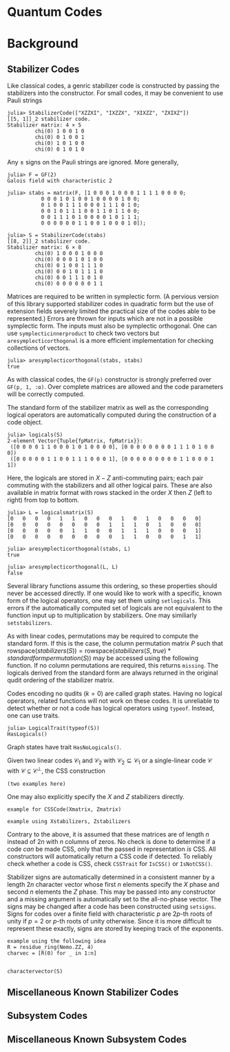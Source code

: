 # Quantum Codes

# Background

## Stabilizer Codes
Like classical codes, a genric stabilizer code is constructed by passing the stabilizers into the constructor. For small codes, it may be convenient to use Pauli strings
```
julia> StabilizerCode(["XZZXI", "IXZZX", "XIXZZ", "ZXIXZ"])
[[5, 1]]_2 stabilizer code.
Stabilizer matrix: 4 × 5
         chi(0) 1 0 0 1 0
         chi(0) 0 1 0 0 1
         chi(0) 1 0 1 0 0
         chi(0) 0 1 0 1 0
```
Any $\pm$ signs on the Pauli strings are ignored. More generally,
```
julia> F = GF(2)
Galois field with characteristic 2

julia> stabs = matrix(F, [1 0 0 0 1 0 0 0 1 1 1 1 0 0 0 0;
           0 0 0 1 0 1 0 0 1 0 0 0 0 1 0 0;
           0 1 0 0 1 1 1 0 0 0 1 1 1 0 1 0;
           0 0 1 0 1 1 1 0 0 1 1 0 1 1 0 0;
           0 0 1 1 1 0 1 0 0 0 0 1 0 1 1 1;
           0 0 0 0 0 0 1 1 0 0 1 0 0 0 1 0]);

julia> S = StabilizerCode(stabs)
[[8, 2]]_2 stabilizer code.
Stabilizer matrix: 6 × 8
         chi(0) 1 0 0 0 1 0 0 0
         chi(0) 0 0 0 1 0 1 0 0
         chi(0) 0 1 0 0 1 1 1 0
         chi(0) 0 0 1 0 1 1 1 0
         chi(0) 0 0 1 1 1 0 1 0
         chi(0) 0 0 0 0 0 0 1 1
```
Matrices are required to be written in symplectic form. (A pervious version of this library supported stabilizer codes in quadratic form but the use of extension fields severely limited the practical size of the codes able to be represented.) Errors are thrown for inputs which are not in a possible symplectic form. The inputs must also be symplectic orthogonal. One can use ``symplecticinnerproduct`` to check two vectors but ``aresymplecticorthogonal`` is a more efficient implementation for checking collections of vectors.
```
julia> aresymplecticorthogonal(stabs, stabs)
true
```
As with classical codes, the ``GF(p)`` constructor is strongly preferred over ``GF(p, 1, :α)``. Over complete matrices are allowed and the code parameters will be correctly computed.

The standard form of the stabilizer matrix as well as the corresponding logical operators are automatically computed during the construction of a code object.
```
julia> logicals(S)
2-element Vector{Tuple{fpMatrix, fpMatrix}}:
 ([0 0 0 0 1 1 0 0 0 1 0 1 0 0 0 0], [0 0 0 0 0 0 0 0 1 1 1 0 1 0 0 0])
 ([0 0 0 0 0 1 1 0 0 1 1 1 0 0 0 1], [0 0 0 0 0 0 0 0 0 1 1 0 0 0 1 1])
```
Here, the logicals are stored in $X-Z$ anti-commuting pairs; each pair commuting with the stabilizers and all other logical pairs. These are also available in matrix format with rows stacked in the order $X$ then $Z$ (left to right) from top to bottom.
```
julia> L = logicalsmatrix(S)
[0   0   0   0   1   1   0   0   0   1   0   1   0   0   0   0]
[0   0   0   0   0   0   0   0   1   1   1   0   1   0   0   0]
[0   0   0   0   0   1   1   0   0   1   1   1   0   0   0   1]
[0   0   0   0   0   0   0   0   0   1   1   0   0   0   1   1]

julia> aresymplecticorthogonal(stabs, L)
true

julia> aresymplecticorthogonal(L, L)
false
```
Several library functions assume this ordering, so these properties should never be accessed directly. If one would like to work with a specific, known form of the logical operators, one may set them using `setlogicals`. This errors if the automatically computed set of logicals are not equivalent to the function input up to multiplication by stabilizers. One may similiarly `setstabilizers`.

As with linear codes, permutations may be required to compute the standard form. If this is the case, the column permutation matrix $P$ such that $\mathrm{rowspace}(stabilizers(S)) = \mathrm{rowspace}(stabilizers(S, true) * standardformpermutation(S))$ may be accessed using the following function. If no column permutations are required, this returns `missing`. The logicals derived from the standard form are always returned in the original qudit ordering of the stabilizer matrix.

Codes encoding no qudits ($k = 0$) are called graph states. Having no logical operators, related functions will not work on these codes. It is unreliable to detect whether or not a code has logical operators using ``typeof``. Instead, one can use traits.
```
julia> LogicalTrait(typeof(S))
HasLogicals()
```
Graph states have trait ``HasNoLogicals()``.

Given two linear codes $\mathcal{C}_1$ and $\mathcal{C}_2$ with $\mathcal{C}_2 ⊆ \mathcal{C}_1$ or a single-linear code $\mathcal{C}$ with $\mathcal{C} \subseteq \mathcal{C}^\perp$, the CSS construction
```
(two examples here)
```
One may also explicitly specify the $X$ and $Z$ stabilizers directly.
```
example for CSSCode(Xmatrix, Zmatrix)

example using Xstabilizers, Zstabilizers
```
Contrary to the above, it is assumed that these matrices are of length $n$ instead of $2n$ with $n$ columns of zeros. No check is done to determine if a code *can* be made CSS, only that the passed in representation *is* CSS. All constructors will automatically return a CSS code if detected. To reliably check whether a code is CSS, check ``CSSTrait`` for ``IsCSS()`` or ``IsNotCSS()``.

Stabilizer signs are automatically determined in a consistent manner by a length $2n$ character vector whose first $n$ elements specify the $X$ phase and second $n$ elements the $Z$ phase. This may be passed into any constructor and a missing argument is automatically set to the all-no-phase vector. The signs may be changed after a code has been constructed using ``setsigns``. Signs for codes over a finite field with characteristic $p$ are $2p$-th roots of unity if $p = 2$ or $p$-th roots of unity otherwise. Since it is more difficult to represent these exactly, signs are stored by keeping track of the exponents.
```
example using the following idea
R = residue_ring(Nemo.ZZ, 4)
charvec = [R(0) for _ in 1:n]


charactervector(S)
```

## Miscellaneous Known Stabilizer Codes


## Subsystem Codes



## Miscellaneous Known Subsystem Codes
